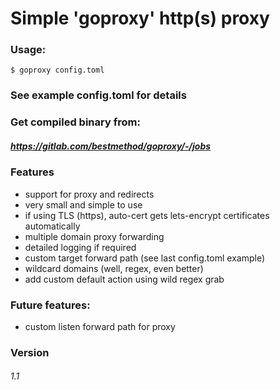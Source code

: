 # Simple 'goproxy' http(s) proxy

### Usage:

```
$ goproxy config.toml
```

### See example config.toml for details

### Get compiled binary from:
##### https://gitlab.com/bestmethod/goproxy/-/jobs

### Features
* support for proxy and redirects
* very small and simple to use
* if using TLS (https), auto-cert gets lets-encrypt certificates automatically
* multiple domain proxy forwarding
* detailed logging if required
* custom target forward path (see last config.toml example)
* wildcard domains (well, regex, even better)
* add custom default action using wild regex grab

### Future features:
* custom listen forward path for proxy

### Version
###### 1.1
